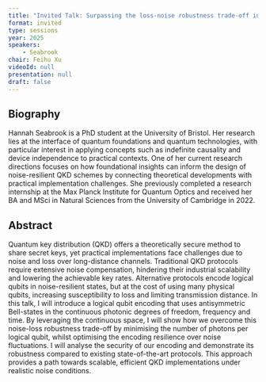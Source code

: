```yaml
---
title: "Invited Talk: Surpassing the loss-noise robustness trade-off in QKD"
format: invited
type: sessions
year: 2025
speakers:
    - Seabrook
chair: Feihu Xu
videoId: null
presentation: null
draft: false
---
```


## Biography

Hannah Seabrook is a PhD student at the University of Bristol. Her research lies at the interface of quantum foundations and quantum technologies, with particular interest in applying concepts such as indefinite causality and device independence to practical contexts. One of her current research directions focuses on how foundational insights can inform the design of noise-resilient QKD schemes by connecting theoretical developments with practical implementation challenges. She previously completed a research internship at the Max Planck Institute for Quantum Optics and received her BA and MSci in Natural Sciences from the University of Cambridge in 2022.

## Abstract

Quantum key distribution (QKD) offers a theoretically secure method to share secret keys, yet practical implementations face challenges due to noise and loss over long-distance channels. Traditional QKD protocols require extensive noise compensation, hindering their industrial scalability and lowering the achievable key rates. Alternative protocols encode logical qubits in noise-resilient states, but at the cost of using many physical qubits, increasing susceptibility to loss and limiting transmission distance. In this talk, I will introduce a logical qubit encoding that uses antisymmetric Bell-states in the continuous photonic degrees of freedom, frequency and time. By leveraging the continuous space, I will show how we overcome this noise-loss robustness trade-off by minimising the number of photons per logical qubit, whilst optimising the encoding resilience over noise fluctuations. I will analyse the security of our encoding and demonstrate its robustness compared to existing state-of-the-art protocols. This approach provides a path towards scalable, efficient QKD implementations under realistic noise conditions.
